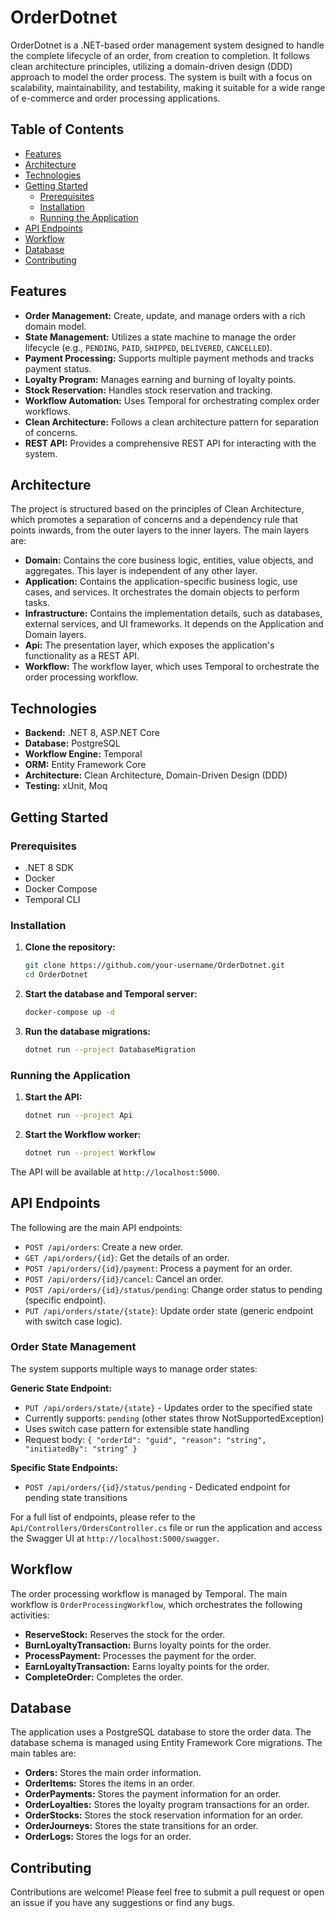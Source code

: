 # OrderDotnet
OrderDotnet is a .NET-based order management system designed to handle the complete lifecycle of an order, from creation to completion. It follows clean architecture principles, utilizing a domain-driven design (DDD) approach to model the order process. The system is built with a focus on scalability, maintainability, and testability, making it suitable for a wide range of e-commerce and order processing applications.

## Table of Contents
- [Features](#features)
- [Architecture](#architecture)
- [Technologies](#technologies)
- [Getting Started](#getting-started)
  - [Prerequisites](#prerequisites)
  - [Installation](#installation)
  - [Running the Application](#running-the-application)
- [API Endpoints](#api-endpoints)
- [Workflow](#workflow)
- [Database](#database)
- [Contributing](#contributing)

## Features
- **Order Management:** Create, update, and manage orders with a rich domain model.
- **State Management:** Utilizes a state machine to manage the order lifecycle (e.g., `PENDING`, `PAID`, `SHIPPED`, `DELIVERED`, `CANCELLED`).
- **Payment Processing:** Supports multiple payment methods and tracks payment status.
- **Loyalty Program:** Manages earning and burning of loyalty points.
- **Stock Reservation:** Handles stock reservation and tracking.
- **Workflow Automation:** Uses Temporal for orchestrating complex order workflows.
- **Clean Architecture:** Follows a clean architecture pattern for separation of concerns.
- **REST API:** Provides a comprehensive REST API for interacting with the system.

## Architecture
The project is structured based on the principles of Clean Architecture, which promotes a separation of concerns and a dependency rule that points inwards, from the outer layers to the inner layers. The main layers are:
- **Domain:** Contains the core business logic, entities, value objects, and aggregates. This layer is independent of any other layer.
- **Application:** Contains the application-specific business logic, use cases, and services. It orchestrates the domain objects to perform tasks.
- **Infrastructure:** Contains the implementation details, such as databases, external services, and UI frameworks. It depends on the Application and Domain layers.
- **Api:** The presentation layer, which exposes the application's functionality as a REST API.
- **Workflow:** The workflow layer, which uses Temporal to orchestrate the order processing workflow.

## Technologies
- **Backend:** .NET 8, ASP.NET Core
- **Database:** PostgreSQL
- **Workflow Engine:** Temporal
- **ORM:** Entity Framework Core
- **Architecture:** Clean Architecture, Domain-Driven Design (DDD)
- **Testing:** xUnit, Moq

## Getting Started
### Prerequisites
- .NET 8 SDK
- Docker
- Docker Compose
- Temporal CLI

### Installation
1. **Clone the repository:**
   ```bash
   git clone https://github.com/your-username/OrderDotnet.git
   cd OrderDotnet
   ```
2. **Start the database and Temporal server:**
   ```bash
   docker-compose up -d
   ```
3. **Run the database migrations:**
   ```bash
   dotnet run --project DatabaseMigration
   ```

### Running the Application
1. **Start the API:**
   ```bash
   dotnet run --project Api
   ```
2. **Start the Workflow worker:**
   ```bash
   dotnet run --project Workflow
   ```
The API will be available at `http://localhost:5000`.

## API Endpoints
The following are the main API endpoints:
- `POST /api/orders`: Create a new order.
- `GET /api/orders/{id}`: Get the details of an order.
- `POST /api/orders/{id}/payment`: Process a payment for an order.
- `POST /api/orders/{id}/cancel`: Cancel an order.
- `POST /api/orders/{id}/status/pending`: Change order status to pending (specific endpoint).
- `PUT /api/orders/state/{state}`: Update order state (generic endpoint with switch case logic).

### Order State Management
The system supports multiple ways to manage order states:

**Generic State Endpoint:**
- `PUT /api/orders/state/{state}` - Updates order to the specified state
- Currently supports: `pending` (other states throw NotSupportedException)
- Uses switch case pattern for extensible state handling
- Request body: `{ "orderId": "guid", "reason": "string", "initiatedBy": "string" }`

**Specific State Endpoints:**
- `POST /api/orders/{id}/status/pending` - Dedicated endpoint for pending state transitions

For a full list of endpoints, please refer to the `Api/Controllers/OrdersController.cs` file or run the application and access the Swagger UI at `http://localhost:5000/swagger`.

## Workflow
The order processing workflow is managed by Temporal. The main workflow is `OrderProcessingWorkflow`, which orchestrates the following activities:
- **ReserveStock:** Reserves the stock for the order.
- **BurnLoyaltyTransaction:** Burns loyalty points for the order.
- **ProcessPayment:** Processes the payment for the order.
- **EarnLoyaltyTransaction:** Earns loyalty points for the order.
- **CompleteOrder:** Completes the order.

## Database
The application uses a PostgreSQL database to store the order data. The database schema is managed using Entity Framework Core migrations. The main tables are:
- **Orders:** Stores the main order information.
- **OrderItems:** Stores the items in an order.
- **OrderPayments:** Stores the payment information for an order.
- **OrderLoyalties:** Stores the loyalty program transactions for an order.
- **OrderStocks:** Stores the stock reservation information for an order.
- **OrderJourneys:** Stores the state transitions for an order.
- **OrderLogs:** Stores the logs for an order.

## Contributing
Contributions are welcome! Please feel free to submit a pull request or open an issue if you have any suggestions or find any bugs.
